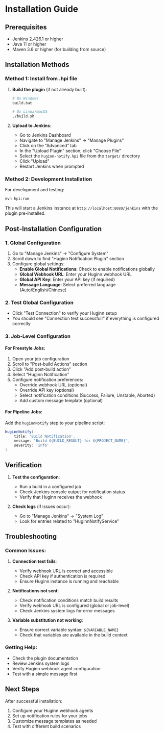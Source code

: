 # Installation Guide

## Prerequisites

- Jenkins 2.426.1 or higher
- Java 11 or higher
- Maven 3.6 or higher (for building from source)

## Installation Methods

### Method 1: Install from .hpi file

1. **Build the plugin** (if not already built):
   ```bash
   # On Windows
   build.bat
   
   # On Linux/macOS
   ./build.sh
   ```

2. **Upload to Jenkins**:
   - Go to Jenkins Dashboard
   - Navigate to "Manage Jenkins" → "Manage Plugins"
   - Click on the "Advanced" tab
   - In the "Upload Plugin" section, click "Choose File"
   - Select the `huginn-notify.hpi` file from the `target/` directory
   - Click "Upload"
   - Restart Jenkins when prompted

### Method 2: Development Installation

For development and testing:

```bash
mvn hpi:run
```

This will start a Jenkins instance at `http://localhost:8080/jenkins` with the plugin pre-installed.

## Post-Installation Configuration

### 1. Global Configuration

1. Go to "Manage Jenkins" → "Configure System"
2. Scroll down to find "Huginn Notification Plugin" section
3. Configure global settings:
   - **Enable Global Notifications**: Check to enable notifications globally
   - **Global Webhook URL**: Enter your Huginn webhook URL
   - **Global API Key**: Enter your API key (if required)
   - **Message Language**: Select preferred language (Auto/English/Chinese)

### 2. Test Global Configuration

- Click "Test Connection" to verify your Huginn setup
- You should see "Connection test successful!" if everything is configured correctly

### 3. Job-Level Configuration

#### For Freestyle Jobs:
1. Open your job configuration
2. Scroll to "Post-build Actions" section
3. Click "Add post-build action"
4. Select "Huginn Notification"
5. Configure notification preferences:
   - Override webhook URL (optional)
   - Override API key (optional)
   - Select notification conditions (Success, Failure, Unstable, Aborted)
   - Add custom message template (optional)

#### For Pipeline Jobs:
Add the `huginnNotify` step to your pipeline script:

```groovy
huginnNotify(
    title: 'Build Notification',
    message: 'Build ${BUILD_RESULT} for ${PROJECT_NAME}',
    severity: 'info'
)
```

## Verification

1. **Test the configuration**:
   - Run a build in a configured job
   - Check Jenkins console output for notification status
   - Verify that Huginn receives the webhook

2. **Check logs** (if issues occur):
   - Go to "Manage Jenkins" → "System Log"
   - Look for entries related to "HuginnNotifyService"

## Troubleshooting

### Common Issues:

1. **Connection test fails**:
   - Verify webhook URL is correct and accessible
   - Check API key if authentication is required
   - Ensure Huginn instance is running and reachable

2. **Notifications not sent**:
   - Check notification conditions match build results
   - Verify webhook URL is configured (global or job-level)
   - Check Jenkins system logs for error messages

3. **Variable substitution not working**:
   - Ensure correct variable syntax: `${VARIABLE_NAME}`
   - Check that variables are available in the build context

### Getting Help:

- Check the plugin documentation
- Review Jenkins system logs
- Verify Huginn webhook agent configuration
- Test with a simple message first

## Next Steps

After successful installation:
1. Configure your Huginn webhook agents
2. Set up notification rules for your jobs
3. Customize message templates as needed
4. Test with different build scenarios
